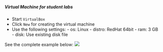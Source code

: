 
##### Virtual Machine for student labs

- Start `VirtualBox`
- Click `New` for creating the virtual machine
- Use the following settings:
      - os: Linux
      - distro: RedHat 64bit
      - ram: 3 GB
      - disk: Use existing disk file

See the complete example below:
   ![](https://github.com/visvadw/visvadw.github.io/raw/master/courses/was85/virtualbox-create-vm-using-existing-disk.png)
